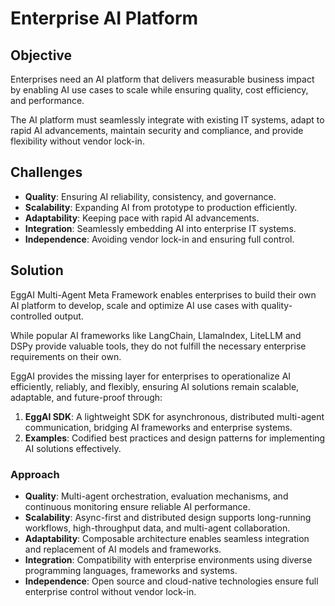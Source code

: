 # Enterprise AI Platform

## Objective
Enterprises need an AI platform that delivers measurable business impact by enabling AI use cases to scale while ensuring quality, cost efficiency, and performance.

The AI platform must seamlessly integrate with existing IT systems, adapt to rapid AI advancements, maintain security and compliance, and provide flexibility without vendor lock-in.

## Challenges
- **Quality**: Ensuring AI reliability, consistency, and governance.
- **Scalability**: Expanding AI from prototype to production efficiently.
- **Adaptability**: Keeping pace with rapid AI advancements.
- **Integration**: Seamlessly embedding AI into enterprise IT systems.
- **Independence**: Avoiding vendor lock-in and ensuring full control.

## Solution
EggAI Multi-Agent Meta Framework enables enterprises to build their own AI platform to develop, scale and optimize AI use cases with quality-controlled output.

While popular AI frameworks like LangChain, LlamaIndex, LiteLLM and DSPy provide valuable tools, they do not fulfill the necessary enterprise requirements on their own.

EggAI provides the missing layer for enterprises to operationalize AI efficiently, reliably, and flexibly, ensuring AI solutions remain scalable, adaptable, and future-proof through: 

1. **EggAI SDK**: A lightweight SDK for asynchronous, distributed multi-agent communication, bridging AI frameworks and enterprise systems.
2. **Examples**: Codified best practices and design patterns for implementing AI solutions effectively.


### Approach
- **Quality**: Multi-agent orchestration, evaluation mechanisms, and continuous monitoring ensure reliable AI performance.
- **Scalability**: Async-first and distributed design supports long-running workflows, high-throughput data, and multi-agent collaboration.
- **Adaptability**: Composable architecture enables seamless integration and replacement of AI models and frameworks.
- **Integration**: Compatibility with enterprise environments using diverse programming languages, frameworks and systems.
- **Independence**: Open source and cloud-native technologies ensure full enterprise control without vendor lock-in.

